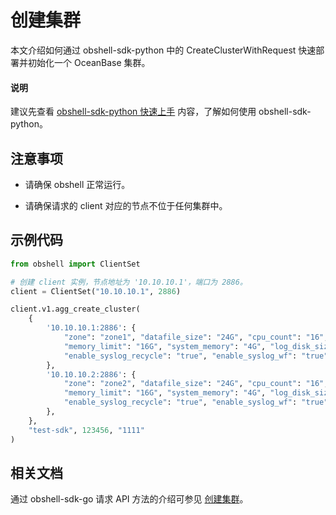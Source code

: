 # 创建集群

本文介绍如何通过 obshell-sdk-python 中的 CreateClusterWithRequest 快速部署并初始化一个 OceanBase 集群。

<main id="notice" type='explain'>
  <h4>说明</h4>
  <p>建议先查看 <a href='../100.quickstart-of-python.md'>obshell-sdk-python 快速上手</a> 内容，了解如何使用 obshell-sdk-python。</p>
</main>

## 注意事项

* 请确保 obshell 正常运行。

* 请确保请求的 client 对应的节点不位于任何集群中。

## 示例代码

```python
from obshell import ClientSet

# 创建 client 实例，节点地址为 '10.10.10.1'，端口为 2886。
client = ClientSet("10.10.10.1", 2886)

client.v1.agg_create_cluster(
    {
        '10.10.10.1:2886': { 
            "zone": "zone1", "datafile_size": "24G", "cpu_count": "16",
            "memory_limit": "16G", "system_memory": "4G", "log_disk_size": "24G",
            "enable_syslog_recycle": "true", "enable_syslog_wf": "true" 
        },
        '10.10.10.2:2886': { 
            "zone": "zone2", "datafile_size": "24G", "cpu_count": "16",
            "memory_limit": "16G", "system_memory": "4G", "log_disk_size": "24G",
            "enable_syslog_recycle": "true", "enable_syslog_wf": "true"
        },
    },
    "test-sdk", 123456, "1111"
)
```

## 相关文档

通过 obshell-sdk-go 请求 API 方法的介绍可参见 [创建集群](../../200.go/200.cluster-management/2900.create-cluster-of-go.md)。
